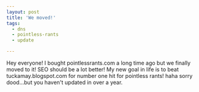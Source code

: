 ```yaml
---
layout: post
title: 'We moved!'
tags:
  - dns
  - pointless-rants
  - update

---
```


Hey everyone! I bought pointlessrants.com a long time ago but we finally moved to it! SEO should be a lot better! My new goal in life is to beat tuckamay.blogspot.com for number one hit for pointless rants! haha sorry dood...but you haven't updated in over a year.
